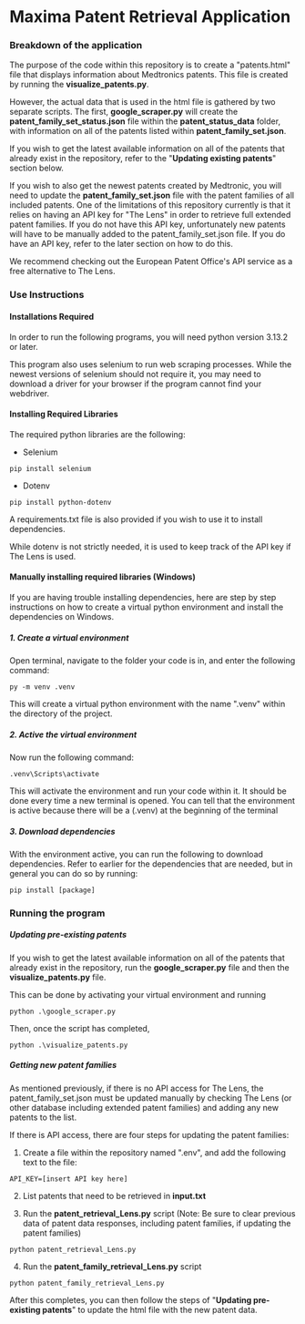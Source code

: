 # Maxima Patent Retrieval Application

### Breakdown of the application

The purpose of the code within this repository is to create a "patents.html" file that displays information about Medtronics patents. This file is created by running the **visualize_patents.py**. 

However, the actual data that is used in the html file is gathered by two separate scripts. The first, **google_scraper.py** will create the **patent_family_set_status.json** file within the **patent_status_data** folder, with information on all of the patents listed within **patent_family_set.json**.

If you wish to get the latest available information on all of the patents that already exist in the repository, refer to the "**Updating existing patents**" section below.

If you wish to also get the newest patents created by Medtronic, you will need to update the **patent_family_set.json** file with the patent families of all included patents. One of the limitations of this repository currently is that it relies on having an API key for "The Lens" in order to retrieve full extended patent families. If you do not have this API key, unfortunately new patents will have to be manually added to the patent_family_set.json file. If you do have an API key, refer to the later section on how to do this.

We recommend checking out the European Patent Office's API service as a free alternative to The Lens.


### Use Instructions

#### Installations Required 

In order to run the following programs, you will need python version 3.13.2 or later. 

This program also uses selenium to run web scraping processes. While the newest versions of selenium should not require it, you may need to download a driver for your browser if the program cannot find your webdriver.

#### Installing Required Libraries

The required python libraries are the following:
- Selenium
```
pip install selenium
```
- Dotenv
```
pip install python-dotenv
```

A requirements.txt file is also provided if you wish to use it to install dependencies.

While dotenv is not strictly needed, it is used to keep track of the API key if The Lens is used.

#### Manually installing required libraries (Windows)

If you are having trouble installing dependencies, here are step by step instructions on how to create a virtual python environment and install the dependencies on Windows. 
##### 1. Create a virtual environment

Open terminal, navigate to the folder your code is in, and enter the following command:
``` 
py -m venv .venv 
```
This will create a virtual python environment with the name ".venv" within the directory of the project.

##### 2. Active the virtual environment
Now run the following command:
``` 
.venv\Scripts\activate
```
This will activate the environment and run your code within it. It should be done every time a new terminal is opened. You can tell that the environment is active because there will be a (.venv) at the beginning of the terminal
##### 3. Download dependencies
With the environment active, you can run the following to download dependencies. Refer to earlier for the dependencies that are needed, but in general you can do so by running:
```
pip install [package]
```

### Running the program
##### Updating pre-existing patents
If you wish to get the latest available information on all of the patents that already exist in the repository, run the **google_scraper.py** file and then the **visualize_patents.py** file.

This can be done by activating your virtual environment and running 
```
python .\google_scraper.py
```
Then, once the script has completed,
```
python .\visualize_patents.py
```

##### Getting new patent families
As mentioned previously, if there is no API access for The Lens, the patent_family_set.json must be updated manually by checking The Lens (or other database including extended patent families) and adding any new patents to the list.

If there is API access, there are four steps for updating the patent families:
1. Create a file within the repository named ".env", and add the following text to the file:
```
API_KEY=[insert API key here]
```
2. List patents that need to be retrieved in **input.txt**

3. Run the **patent_retrieval_Lens.py** script (Note: Be sure to clear previous data of patent data responses, including patent families, if updating the patent families)
```
python patent_retrieval_Lens.py
```
4. Run the **patent_family_retrieval_Lens.py** script
```
python patent_family_retrieval_Lens.py
```
After this completes, you can then follow the steps of "**Updating pre-existing patents**" to update the html file with the new patent data.
